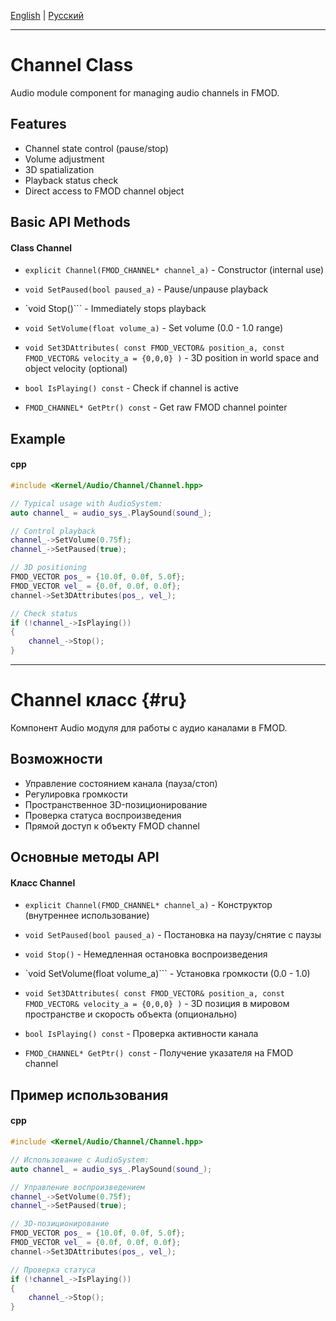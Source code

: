 [English](#en) | [Русский](#ru)

---

<a id="en"></a>
# Channel Class

Audio module component for managing audio channels in FMOD.

## Features
- Channel state control (pause/stop)
- Volume adjustment
- 3D spatialization
- Playback status check
- Direct access to FMOD channel object

## Basic API Methods
#### Class Channel
- `explicit Channel(FMOD_CHANNEL* channel_a)` - Constructor (internal use)
- `void SetPaused(bool paused_a)` - Pause/unpause playback
- `void Stop()``` - Immediately stops playback
- `void SetVolume(float volume_a)` - Set volume (0.0 - 1.0 range)
- `void Set3DAttributes(
        const FMOD_VECTOR& position_a,
        const FMOD_VECTOR& velocity_a = {0,0,0}
)` - 3D position in world space and object velocity (optional)

- `bool IsPlaying() const` - Check if channel is active
- `FMOD_CHANNEL* GetPtr() const` - Get raw FMOD channel pointer

## Example
#### cpp
```cpp
#include <Kernel/Audio/Channel/Channel.hpp>

// Typical usage with AudioSystem:
auto channel_ = audio_sys_.PlaySound(sound_);

// Control playback
channel_->SetVolume(0.75f);
channel_->SetPaused(true); 

// 3D positioning
FMOD_VECTOR pos_ = {10.0f, 0.0f, 5.0f};
FMOD_VECTOR vel_ = {0.0f, 0.0f, 0.0f};
channel->Set3DAttributes(pos_, vel_);

// Check status
if (!channel_->IsPlaying())
{
    channel_->Stop();
}
``` 

---

<a id="ru"></a>
# Channel класс {#ru}

Компонент Audio модуля для работы с аудио каналами в FMOD.

## Возможности
- Управление состоянием канала (пауза/стоп)
- Регулировка громкости
- Пространственное 3D-позиционирование
- Проверка статуса воспроизведения
- Прямой доступ к объекту FMOD channel

## Основные методы API
#### Класс Channel
- `explicit Channel(FMOD_CHANNEL* channel_a)` - Конструктор (внутреннее использование)
- `void SetPaused(bool paused_a)` - Постановка на паузу/снятие с паузы
- `void Stop()` - Немедленная остановка воспроизведения
- `void SetVolume(float volume_a)``` - Установка громкости (0.0 - 1.0)
- `void Set3DAttributes(
        const FMOD_VECTOR& position_a,
        const FMOD_VECTOR& velocity_a = {0,0,0}
)` - 3D позиция в мировом пространстве и скорость объекта (опционально)

- `bool IsPlaying() const` - Проверка активности канала
- `FMOD_CHANNEL* GetPtr() const` - Получение указателя на FMOD channel

## Пример использования
#### cpp
```cpp
#include <Kernel/Audio/Channel/Channel.hpp>

// Использование с AudioSystem:
auto channel_ = audio_sys_.PlaySound(sound_);

// Управление воспроизведением
channel_->SetVolume(0.75f);
channel_->SetPaused(true); 

// 3D-позиционирование
FMOD_VECTOR pos_ = {10.0f, 0.0f, 5.0f};
FMOD_VECTOR vel_ = {0.0f, 0.0f, 0.0f};
channel->Set3DAttributes(pos_, vel_);

// Проверка статуса
if (!channel_->IsPlaying())
{
    channel_->Stop();
}
```